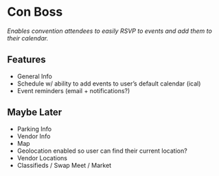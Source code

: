# Con Boss
*Enables convention attendees to easily RSVP to events and add them to their calendar.*

## Features
* General Info
* Schedule w/ ability to add events to user’s default calendar (ical)
* Event reminders (email + notifications?)


## Maybe Later
* Parking Info
* Vendor Info
* Map
* Geolocation enabled so user can find their current location?
* Vendor Locations
* Classifieds / Swap Meet / Market
